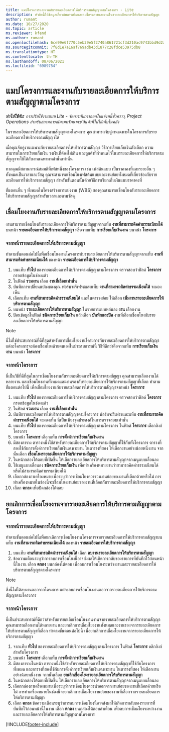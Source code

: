 ```yaml
---
title: แมปโครงการและงานกับรายละเอียดการให้บริการตามสัญญาตามโครงการ - Lite
description: หัวข้อนี้ให้ข้อมูลเกี่ยวกับการเพิ่มและลบโครงการและงานในรายละเอียดการให้บริการตามสัญญา
author: rumant
ms.date: 10/27/2020
ms.topic: article
ms.reviewer: kfend
ms.author: rumant
ms.openlocfilehash: 6ce99e6f770c5eb39e5f2740a861721cf3d210ac9743bbd9d2a1e1a7236f368c
ms.sourcegitcommit: 7f8d1e7a16af769adb43d1877c28fdce53975db8
ms.translationtype: HT
ms.contentlocale: th-TH
ms.lasthandoff: 08/06/2021
ms.locfileid: "6989754"
---
```

# <a name="map-projects-and-tasks-to-a-project-based-contract-line"></a>แมปโครงการและงานกับรายละเอียดการให้บริการตามสัญญาตามโครงการ 

_**นำไปใช้กับ:** การปรับใช้งานแบบ Lite - จัดการกับการออกใบแจ้งหนี้ชั่วคราว, Project Operations สำหรับสถานการณ์ตามทรัพยากร/สินค้าที่ไม่ได้เก็บในคลัง_

ในรายละเอียดการให้บริการตามสัญญาตามโครงการ คุณสามารถจับคู่งานเฉพาะในโครงการกับรายละเอียดการให้บริการตามสัญญาได้

เมื่อคุณจับคู่งานเฉพาะกับรายละเอียดการให้บริการตามสัญญา วิธีการเรียกเก็บเงินตัวเลือก ความสามารถในการเรียกเก็บเงิน วงเงินที่ต้องไม่เกิน และลูกค้าที่กำหนดไว้ในบรายละเอียดการให้บริการตามสัญญาจะใช้ได้กับงานเฉพาะเหล่านั้นเท่านั้น

หากคุณมีสถานการณ์สมมติที่เฟสหนึ่งของโครงการ เช่น เฟสต้นแบบ เป็นราคาคงที่และระยะอื่น ๆ ทั้งหมดเป็นเวลาและวัสดุ คุณจะสามารถเชื่อมโยงเฟสต้นแบบและงานย่อยทั้งหมดที่เกี่ยวข้องกับรายละเอียดการให้บริการตามสัญญา สำหรับขั้นตอนนั้นด้วยวิธีการเรียกเก็บเงินแบบราคาคงที่

ขั้นตอนอื่น ๆ ทั้งหมดในโครงสร้างการแบ่งงาน (WBS) ของคุณสามารถเชื่อมโยงกับรายละเอียดการให้บริการตามสัญญาสำหรับเวลาและตามวัสดุ

## <a name="associate-tasks-to-project-based-contract-lines"></a>เชื่อมโยงงานกับรายละเอียดการให้บริการตามสัญญาตามโครงการ

งานสามารถเชื่อมโยงกับรายละเอียดการให้บริการตามสัญญาจากแท็บ **งานที่สามารถคิดค่าธรรมเนียมได้** บนหน้า **รายละเอียดการให้บริการตามสัญญา** หรือจากแท็บ **การเรียกเก็บเงินงาน** บนหน้า **โครงการ**

### <a name="from-the-contract-line-page"></a>จากหน้ารายละเอียดการให้บริการตามสัญญา

ทำตามขั้นตอนต่อไปนี้เพื่อเชื่อมโยงงานโครงการกับรายละเอียดการให้บริการตามสัญญาจากแท็บ **งานที่สามารถคิดค่าธรรมเนียมได้** ของหน้า **รายละเอียดการให้บริการตามสัญญา**

1. บนแท็บ **ทั่วไป** ของรายละเอียดการให้บริการตามสัญญาตามโครงการ ตรวจสอบว่าฟิลด์ **โครงการ** กรอกข้อมูลในช่องแล้ว
2. ในฟิลด์ **รวมงาน** เลือก **งานที่เลือกเท่านั้น**
3. บันทึกการเปลี่ยนแปลงของคุณ ฟอร์มจะรีเฟรชและแท็บ **งานที่สามารถคิดค่าธรรมเนียมได้** จะมองเห็น
4. เลือกแท็บ **งานที่สามารถคิดค่าธรรมเนียมได้** และในตารางย่อย ให้เลือก **เพิ่มงานรายละเอียดการให้บริการตามสัญญา**
5. บนหน้า **รายละเอียดการให้บริการตามสัญญา** ในรายการแบบหล่นลง **งาน** เลือกงาน 
6. ป้อนข้อมูลในฟิลด์ **ชนิดการเรียกเก็บเงิน** แล้วเลือก **บันทึกและปิด** งานที่เลือกเชื่อมโยงกับรายละเอียดการให้บริการตามสัญญา

> [!NOTE]
> นี่ไม่ใช่ประสบการณ์ที่ดีที่สุดสำหรับการเชื่อมโยงงานโครงการกับรายละเอียดการให้บริการตามสัญญา แต่ละโครงการจะต้องเชื่อมโยงด้วยตนเองในประสบการณ์นี้ วิธีที่ดีกว่าคือจากแท็บ **การเรียกเก็บเงินงาน** บนหน้า **โครงการ**

### <a name="from-the-project-page"></a>จากหน้าโครงการ

นี่เป็นวิธีที่ดีที่สุดในการเชื่อมโยงงานกับรายละเอียดการให้บริการตามสัญญา คุณสามารถเลือกงานได้หลายงาน และเชื่อมโยงงานทั้งหมดและงานรองกับรายละเอียดการให้บริการตามสัญญาที่เลือก ทำตามขั้นตอนต่อไปนี้ เพื่อเชื่อมโยงงานกับรายละเอียดการให้บริการตามสัญญาจากหน้า **โครงการ**

1. บนแท็บ **ทั่วไป** ของรายละเอียดการให้บริการตามสัญญาตามโครงการ ตรวจสอบว่าฟิลด์ **โครงการ** กรอกข้อมูลในช่องแล้ว
2. ในฟิลด์ **รวมงาน** เลือก **งานที่เลือกเท่านั้น**
3. บันทึกรายละเอียดการให้บริการตามสัญญาตามโครงการ ฟอร์มจะรีเฟรชและแท็บ **งานที่สามารถคิดค่าธรรมเนียมได้** จะมองเห็น นี่เป็นเพียงจุดประสงค์ในการตรวจสอบเท่านั้น
4. บนแท็บ **ทั่วไป** ของรายละเอียดการให้บริการตามสัญญาตามโครงการ ในฟิลด์ **โครงการ** เลือกลิงก์โครงการ
5. บนหน้า **โครงการ** เลือกแท็บ **การตั้งค่าการเรียกเก็บเงินงาน**
6. มีสองตาราง ตารางหนึ่งใช้สำหรับรายละเอียดการให้บริการตามสัญญาที่ใช้กับทั้งโครงการ ตารางที่สองใช้กับการตั้งค่าการเรียกเก็บเงินเฉพาะงาน ในตารางที่สอง ให้เลือกงานอย่างน้อยหนึ่งงาน จากนั้นเลือก **เชื่อมโยงรายละเอียดการให้บริการตามสัญญา**
7. ในหน้ากล่องโต้ตอบที่เปิดขึ้น ให้เลือกรายละเอียดการให้บริการตามสัญญาจากเมนูแบบเลื่อนลง
8. ใช้เมนูแบบเลื่อนลง **ชนิดการเรียกเก็บเงิน** เพื่อทำเครื่องหมายงานว่าสามารถคิดค่าธรรมเนียมได้หรือไม่สามารถคิดค่าธรรมเนียมได้
9. เลือกกล่องกาเครื่องหมายเพื่อระบุว่าการเชื่อมโยงควรรวมงานย่อยของงานที่เลือกด้วยหรือไม่ การทำเครื่องหมายในช่องนี้จะเชื่อมโยงงานย่อยของงานที่เลือกกับรายละเอียดการให้บริการตามสัญญา
10. เลือก **ตกลง** เพื่อปิดกล่องโต้ตอบ

## <a name="unassociate-tasks-from-project-based-contract-lines"></a>ยกเลิกการเชื่อมโยงงานจากรายละเอียดการให้บริการตามสัญญาตามโครงการ

### <a name="from-the-contract-line-page"></a>จากหน้ารายละเอียดการให้บริการตามสัญญา

ทำตามขั้นตอนต่อไปนี้เพื่อยกเลิกการเชื่อมโยงงานโครงการจากรายละเอียดการให้บริการตามสัญญาบนแท็บ **งานที่สามารถคิดค่าธรรมเนียมได้** ของหน้า **รายละเอียดการให้บริการตามสัญญา**

1. บนแท็บ **งานที่สามารถคิดค่าธรรมเนียมได้** เลือก **ลบงานรายละเอียดการให้บริการตามสัญญา**
2. ข้อความเตือนระบุว่าการลบการเชื่อมโยงนี้อาจส่งผลให้เกิดการกลับของรายการที่บันทึกไว้ก่อนหน้านี้ในงาน เลือก **ตกลง** บนกล่องโต้ตอบ เพื่อลบการเชื่อมโยงระหว่างงานและรายละเอียดการให้บริการตามสัญญาตามโครงการ 

> [!NOTE]
> สิ่งนี้ไม่ได้ลบงานออกจากโครงการ แต่จะลบการเชื่อมโยงงานออกจากรายละเอียดการให้บริการตามสัญญาตามโครงการ

### <a name="from-the-project-page"></a>จากหน้าโครงการ

นี่เป็นประสบการณ์ที่ดีกว่าสำหรับการยกเลิกเชื่อมโยงงานงานจากรายละเอียดการให้บริการตามสัญญา คุณสามารถเลือกงานได้หลายงาน และยกเลิกการเชื่อมโยงงานทั้งหมดและงานรองจากรายละเอียดการให้บริการตามสัญญาที่เลือก ทำตามขั้นตอนต่อไปนี้ เพื่อยกเลิกการเชื่อมโยงงานจากรายละเอียดการให้บริการตามสัญญา

1. จากแท็บ **ทั่วไป** ของรายละเอียดการให้บริการตามสัญญาตามโครงการ ในฟิลด์ **โครงการ** คลิกลิงก์สำหรับโครงการ
2. บนหน้า **โครงการ** เลือกแท็บ **การตั้งค่าการเรียกเก็บเงินงาน**
3. มีสองตารางในหน้า ตารางหนึ่งใช้สำหรับรายละเอียดการให้บริการตามสัญญาที่ใช้กับโครงการทั้งหมด และตารางที่สองใช้กับการตั้งค่าการเรียกเก็บเงินเฉพาะงาน ในตารางที่สอง ให้เลือกงานอย่างน้อยหนึ่งงาน จากนั้นเลือก **ยกเลิกเชื่อมโยงรายละเอียดการให้บริการตามสัญญา**
4. ในหน้ากล่องโต้ตอบที่เปิดขึ้น ให้เลือกรายละเอียดการให้บริการตามสัญญาจากเมนูแบบเลื่อนลง
5. เลือกกล่องกาเครื่องหมายเพื่อระบุว่าการเชื่อมโยงควรนำออกจากงานย่อยของงานที่เลือกด้วยหรือไม่ การทำเครื่องหมายในช่องนี้จะยกเลิกการเชื่อมโยงงานย่อยของงานที่เลือกจากรายละเอียดการให้บริการตามสัญญา
6. เลือก **ตกลง** ข้อความเตือนระบุว่าการลบการเชื่อมโยงนี้อาจส่งผลให้เกิดการกลับของรายการที่บันทึกไว้ก่อนหน้านี้ในงาน เลือก **ตกลง** บนกล่องโต้ตอบคำเตือน เพื่อลบการเชื่อมโยงระหว่างงานและรายละเอียดการให้บริการตามสัญญาตามโครงการ


[!INCLUDE[footer-include](../../includes/footer-banner.md)]
